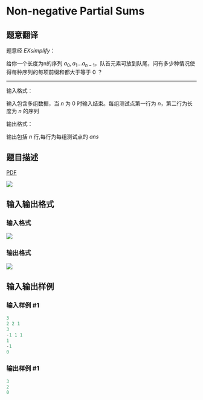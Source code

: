 # Non-negative Partial Sums

## 题意翻译

题意经 $EX simplify$：

给你一个长度为n的序列 $a_{0},a_{1} \ldots a_{n-1}$，队首元素可放到队尾，问有多少种情况使得每种序列的每项前缀和都大于等于 $0$ ？

------------

输入格式：

输入包含多组数据，当 $n$ 为 $0$ 时输入结束。每组测试点第一行为 $n$，第二行为长度为 $n$ 的序列

输出格式：

输出包括 $n$ 行,每行为每组测试点的 $ans$

## 题目描述

[problemUrl]: https://uva.onlinejudge.org/index.php?option=com_onlinejudge&Itemid=8&category=278&page=show_problem&problem=3815

[PDF](https://uva.onlinejudge.org/external/123/p12393.pdf)

![](https://cdn.luogu.com.cn/upload/vjudge_pic/UVA12393/c7d5888823e6871a6ffd50c5dd5622b3d6b919e1.png)

## 输入输出格式

### 输入格式

![](https://cdn.luogu.com.cn/upload/vjudge_pic/UVA12393/f7163a7b74d0c390229a4a89f795208bfca1e754.png)

### 输出格式

![](https://cdn.luogu.com.cn/upload/vjudge_pic/UVA12393/fee5bd3e1a916b70a0ca00f204723c2647882079.png)

## 输入输出样例

### 输入样例 #1

```cpp
3
2 2 1
3
-1 1 1
1
-1
0
```


### 输出样例 #1

```cpp
3
2
0
```


